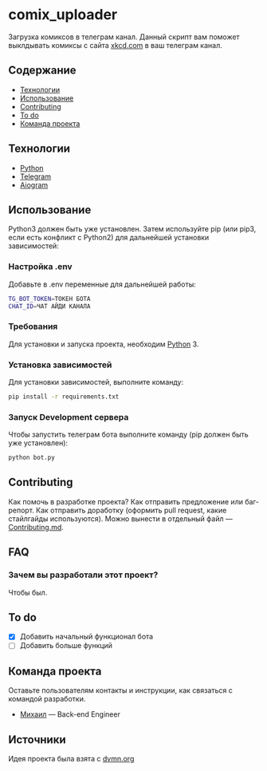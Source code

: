 # comix_uploader
Загрузка комиксов в телеграм канал. Данный скрипт вам поможет выклдывать комиксы с сайта [xkcd.com](https://xkcd.com/353/) в ваш телеграм канал.

## Содержание
- [Технологии](#технологии)
- [Использование](#использование)
- [Contributing](#contributing)
- [To do](#to-do)
- [Команда проекта](#команда-проекта)

## Технологии
- [Python](https://www.python.org/)
- [Telegram](https://web.telegram.org/)
- [Aiogram](https://aiogram.dev/)

## Использование
Python3 должен быть уже установлен. Затем используйте pip (или pip3, если есть конфликт с Python2) для дальнейшей установки зависимостей:

### Настройка .env
Добавьте в .env переменные для дальнейшей работы:
```sh
TG_BOT_TOKEN=ТОКЕН БОТА
CHAT_ID=ЧАТ АЙДИ КАНАЛА
```

### Требования
Для установки и запуска проекта, необходим [Python](https://python.org/) 3.

### Установка зависимостей
Для установки зависимостей, выполните команду:
```sh
pip install -r requirements.txt
```

### Запуск Development сервера
Чтобы запустить телеграм бота выполните команду (pip должен быть уже установлен):
```sh
python bot.py
```

## Contributing
Как помочь в разработке проекта? Как отправить предложение или баг-репорт. Как отправить доработку (оформить pull request, какие стайлгайды используются). Можно вынести в отдельный файл — [Contributing.md](./CONTRIBUTING.md).

## FAQ 

### Зачем вы разработали этот проект?
Чтобы был.

## To do
- [x] Добавить начальный функционал бота
- [ ] Добавить больше функций

## Команда проекта
Оставьте пользователям контакты и инструкции, как связаться с командой разработки.

- [Михаил](https://t.me/Fleksozavr) — Back-end Engineer

## Источники
Идея проекта была взята с [dvmn.org](https://dvmn.org/modules/web-api/lesson/xkcd/#1)
